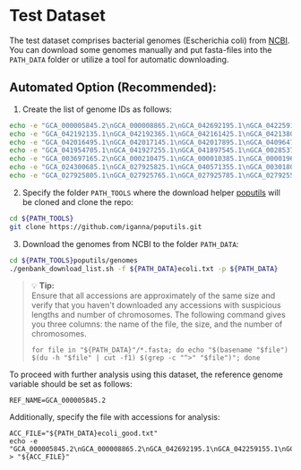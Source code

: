 # Test Dataset

The test dataset comprises bacterial genomes (Escherichia coli) from [NCBI](https://www.ncbi.nlm.nih.gov/datasets/genome/?taxon=562). You can download some genomes manually and put fasta-files into the `PATH_DATA` folder or utilize a tool for automatic downloading.

## Automated Option (Recommended):

1. Create the list of genome IDs as follows:

```bash
echo -e "GCA_000005845.2\nGCA_000008865.2\nGCA_042692195.1\nGCA_042259155.1\nGCA_042189615.1" > "${PATH_DATA}ecoli.txt"
echo -e "GCA_042192135.1\nGCA_042192365.1\nGCA_042161425.1\nGCA_042138005.1\nGCA_964264615.1" >> "${PATH_DATA}ecoli.txt"
echo -e "GCA_042016495.1\nGCA_042017145.1\nGCA_042017895.1\nGCA_040964775.2\nGCA_041950585.1" >> "${PATH_DATA}ecoli.txt"
echo -e "GCA_041954705.1\nGCA_041927255.1\nGCA_041897545.1\nGCA_002853715.1\nGCA_000013265.1" >> "${PATH_DATA}ecoli.txt"
echo -e "GCA_003697165.2\nGCA_000210475.1\nGCA_000010385.1\nGCA_000019645.1\nGCA_003018455.1" >> "${PATH_DATA}ecoli.txt"
echo -e "GCA_024300685.1\nGCA_027925825.1\nGCA_040571355.1\nGCA_003018035.1\nGCA_027925745.1" >> "${PATH_DATA}ecoli.txt"
echo -e "GCA_027925805.1\nGCA_027925765.1\nGCA_027925785.1\nGCA_027925565.1\nGCA_027925845.1" >> "${PATH_DATA}ecoli.txt"
```

2. Specify the folder `PATH_TOOLS` where the download helper [poputils](https://github.com/iganna/poputils) will be cloned and clone the repo:
```bash
cd ${PATH_TOOLS}
git clone https://github.com/iganna/poputils.git
```

3. Download the genomes from NCBI to the folder `PATH_DATA`:
```bash
cd ${PATH_TOOLS}poputils/genomes
./genbank_download_list.sh -f ${PATH_DATA}ecoli.txt -p ${PATH_DATA}
```

> 💡 **Tip:**  
> Ensure that all accessions are approximately of the same size and verify that you haven't downloaded any accessions with suspicious lengths and number of chromosomes. The following command gives you three columns: the name of the file, the size, and the number of chromosomes.
> ```
> for file in "${PATH_DATA}"/*.fasta; do echo "$(basename "$file") $(du -h "$file" | cut -f1) $(grep -c "^>" "$file")"; done
> ```

To proceed with further analysis using this dataset, the reference genome variable should be set as follows:
```
REF_NAME=GCA_000005845.2
```
Additionally, specify the file with accessions for analysis:
```
ACC_FILE="${PATH_DATA}ecoli_good.txt"
echo -e "GCA_000005845.2\nGCA_000008865.2\nGCA_042692195.1\nGCA_042259155.1\nGCA_042189615.1" > "${ACC_FILE}"
```
